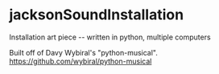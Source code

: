 # jacksonSoundInstallation
Installation art piece -- written in python, multiple computers

Built off of Davy Wybiral's "python-musical".
https://github.com/wybiral/python-musical
